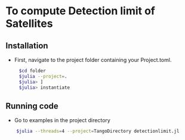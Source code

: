 # To compute Detection limit of Satellites
## Installation

- First, navigate to the project folder containing your Project.toml.
```bash
	 $cd folder
	 $julia --project=.
	 $julia> ] 
	 $julia> instantiate
```

## Running code
- Go to examples in the project directory
```bash
	$julia --threads=4 --project=TangoDirectory detectionlimit.jl
```
